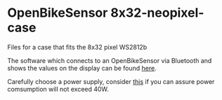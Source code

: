 # OpenBikeSensor 8x32-neopixel-case
Files for a case that fits the 8x32 pixel WS2812b

The software which connects to an OpenBikeSensor via Bluetooth and shows the values on the display can be found [here](https://git.chaotikum.org/malte/openbikesensor-neopixel). 

Carefully choose a power supply, consider [this](https://www.reichelt.de/led-netzteil-40-w-5-v-dc-8-a-ip67-glp-gpv-60-5-p247116.html) if you can assure power comsumption will not exceed 40W.


